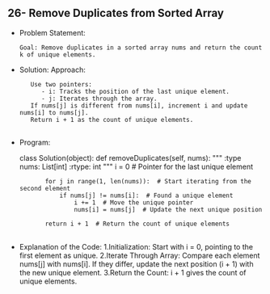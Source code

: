 ## 26- Remove Duplicates from Sorted Array

   - Problem Statement:

         Goal: Remove duplicates in a sorted array nums and return the count k of unique elements.

   - Solution:
        Approach:
            
            Use two pointers:
               - i: Tracks the position of the last unique element.
               - j: Iterates through the array.
            If nums[j] is different from nums[i], increment i and update nums[i] to nums[j].
            Return i + 1 as the count of unique elements.

##
   - Program:

        class Solution(object):
            def removeDuplicates(self, nums):
                """
                :type nums: List[int]
                :rtype: int
                """
                i = 0  # Pointer for the last unique element
                
                for j in range(1, len(nums)):  # Start iterating from the second element
                    if nums[j] != nums[i]:  # Found a unique element
                        i += 1  # Move the unique pointer
                        nums[i] = nums[j]  # Update the next unique position
                
                return i + 1  # Return the count of unique elements

##
   - Explanation of the Code:
           1.Initialization:
                Start with i = 0, pointing to the first element as unique.
           2.Iterate Through Array:
                Compare each element nums[j] with nums[i].
                If they differ, update the next position (i + 1) with the new unique element.
           3.Return the Count:
                i + 1 gives the count of unique elements.

   